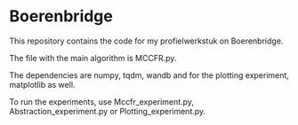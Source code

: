 # Boerenbridge
This repository contains the code for my profielwerkstuk on Boerenbridge.

The file with the main algorithm is MCCFR.py.

The dependencies are numpy, tqdm, wandb and for the plotting experiment, matplotlib as well.

To run the experiments, use Mccfr_experiment.py, Abstraction_experiment.py or Plotting_experiment.py.
